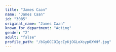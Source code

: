 ```yaml
---
title: "James Caan"
name: "James Caan"
id: "3085"
original_name: "James Caan"
known_for_department: "Acting"
gender: "2"
adult: "false"
profile_path: "/bGyOCCOIgcIyKjOGLoXoyp0XWHf.jpg"
---
```

